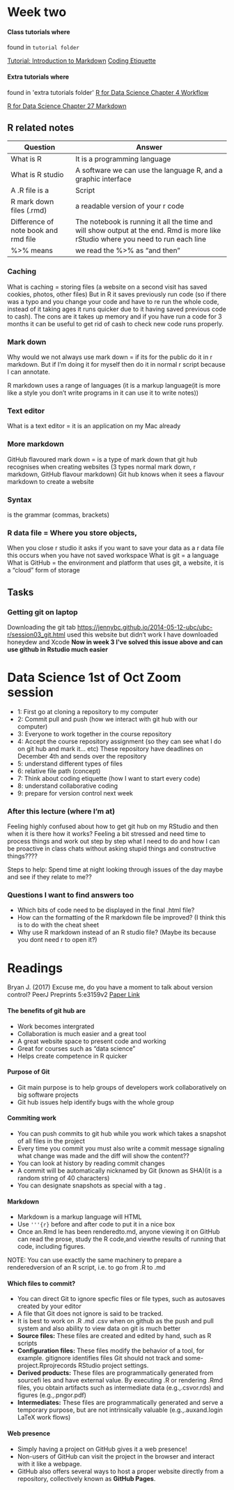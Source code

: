 # Week two

#### Class tutorials where
found in `tutorial folder`

[Tutorial: Introduction to Markdown](https://ourcodingclub.github.io/rmarkdown)
[Coding Etiquette](https://ourcodingclub.github.io/tutorials/etiquette/)

#### Extra tutorials where
found in 'extra tutorials folder'
[R for Data Science Chapter 4 Workflow](http://r4ds.had.co.nz/workflow-basics.html)
 
[R for Data Science Chapter 27 Markdown](http://r4ds.had.co.nz/r-markdown.html)

## R related notes
Question | Answer
---------|---------
What is R | It is a programming language 
What is R studio | A software we can use the language R, and a graphic interface
A .R file is a | Script
R mark down files (.rmd) | a readable version of your r code 
Difference of note book and rmd file | The notebook is running it all the time and will show output at the end. Rmd is more like rStudio where you need to run each line
%>% means | we read the %>% as “and then”

### Caching
What is caching = storing files (a website on a second visit has saved cookies, photos, other files)  But in R it saves previously run code (so if there was a typo and you change your code and have to re run the whole code, instead of it taking ages it runs quicker due to it having saved previous code to cash). The cons are it takes up memory and if you have run a code for 3 months it can be useful to get rid of cash to check new code runs properly.

### Mark down 
Why would we not always use mark down = if its for the public do it in r markdown. But if I’m doing it for myself then do it in normal r script because I can annotate.

R markdown uses a range of languages (it is a markup language(it is more like a style you don’t write programs in it can use it to write notes))

### Text editor 
What is a text editor = it is an application on my Mac already

### More markdown
GitHub flavoured mark down = is a type of mark down that git hub recognises when creating websites 
(3 types normal mark down, r markdown, GitHub flavour markdown)
Git hub knows when it sees a flavour markdown to create a website

### Syntax 
is the grammar (commas, brackets)

### R data file = Where you store objects, 
When you close r studio it asks if you want to save your data as a r data file this occurs when you have not saved workspace 
What is git = a language 
What is GitHub = the environment and platform that uses git, a website, it is a “cloud” form of storage 

## Tasks
### Getting git on laptop
Downloading the git tab 
https://jennybc.github.io/2014-05-12-ubc/ubc-r/session03_git.html used this website but didn’t work 
I have downloaded honeydew and Xcode
**Now in week 3 I've solved this issue above and can use github in Rstudio much easier**


# Data Science 1st of Oct Zoom session
* 1: First go at cloning a repository to my computer 
* 2: Commit pull and push (how we interact with git hub with our computer) 
* 3: Everyone to work together in the course repository
* 4: Accept the course repository assignment (so they can see what I do on git hub and mark it… etc) These repository have deadlines on December 4th and sends over the repository
* 5: understand different types of files 
* 6: relative file path (concept) 
* 7: Think about coding etiquette (how I want to start every code)
* 8: understand collaborative coding 
* 9: prepare for version control next week

### After this lecture (where I’m at)
Feeling highly confused about how to get git hub on my RStudio and then when it is there how it works? Feeling a bit stressed and need time to process things and work out step by step what I need to do and how I can be proactive in class chats without asking stupid things and constructive things????

Steps to help: Spend time at night looking through issues of the day maybe and see if they relate to me??

### Questions I want to find answers too
 - Which bits of code need to be displayed in the final .html file?
 - How can the formatting of the R markdown file be improved? (I think this is to do with the cheat sheet
 - Why use R markdown instead of an R studio file? (Maybe its because you dont need r to open it?)


# Readings

Bryan J. (2017) Excuse me, do you have a moment to talk about version control? PeerJ Preprints 5:e3159v2 [Paper Link](https://doi.org/10.7287/peerj.preprints.3159v2) 

#### The benefits of git hub are

- Work becomes intergrated 
- Collaboration is much easier and a great tool
- A great website space to present code and working
- Great for courses such as “data science”
- Helps create competence in R quicker 

#### Purpose of Git
- Git main purpose is to help groups of developers work collaboratively on big software projects
- Git hub issues help identify bugs with the whole group

#### Commiting work
- You can push commits to git hub while you work which takes a snapshot of all files in the project
- Every time you commit you must also write a commit message signaling what change was made and the diff will show the content??
- You can look at history by reading commit changes 
- A commit will be automatically nicknamed by Git (known as SHA)(it is a random string of 40 characters)
- You can designate snapshots as special with a tag .

#### Markdown
- Markdown is a markup language will HTML 
- Use `'''{r}` before and after code to put it in a nice box
- Once an.Rmd le has been renderedto.md,  anyone  viewing  it  on  GitHub  can  read  the  prose,  study  the  R  code,and  viewthe results of running that code,  including  figures. 

NOTE: You can use exactly the same machinery to prepare a renderedversion of an R  script, i.e. to go  from .R to .md

#### Which files to commit?

- You can direct Git to ignore specfic files or file types, such as autosaves created by your editor
- A file that Git does not ignore is said to be tracked.
- It is best to work on .R .md .csv when on github as the push and pull system and also ability to view data on git is much better
- **Source files:** These files are created and edited by hand, such as R scripts
- **Configuration files:** These files modify the behavior of a tool, for example. gitignore identifies files Git should not track and some-project.Rprojrecords RStudio project settings.
- **Derived products:** These files are programmatically generated from sourcefi les and have external value. By executing .R or rendering .Rmd files, you obtain artifacts such as intermediate data (e.g.,.csvor.rds) and figures (e.g.,.pngor.pdf)
- **Intermediates:** These files are programmatically generated and serve a temporary purpose, but are not intrinsically valuable (e.g.,.auxand.login LaTeX work flows)

#### Web presence 
- Simply having a project on GitHub gives it a web presence!  
- Non-users of GitHub can visit the project in the browser and interact with it like a webpage. 
- GitHub also offers several ways to host a proper website directly from a repository, collectively known as **GitHub Pages**.  








